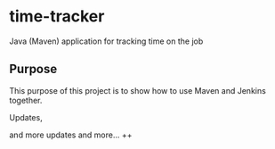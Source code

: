# time-tracker
Java (Maven) application for tracking time on the job

## Purpose

This purpose of this project is to show how to use Maven and Jenkins together.

Updates, 

and more updates
and more...
++
